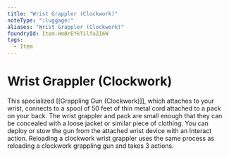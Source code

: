 ```yaml
---
title: "Wrist Grappler (Clockwork)"
noteType: ":luggage:"
aliases: "Wrist Grappler (Clockwork)"
foundryId: Item.HmBrEYkTilfaZI6W
tags:
  - Item
---
```


# Wrist Grappler (Clockwork)

This specialized [[Grappling Gun (Clockwork)]], which attaches to your wrist, connects to a spool of 50 feet of thin metal cord attached to a pack on your back. The wrist grappler and pack are small enough that they can be concealed with a loose jacket or similar piece of clothing. You can deploy or stow the gun from the attached wrist device with an Interact action. Reloading a clockwork wrist grappler uses the same process as reloading a clockwork grappling gun and takes 3 actions.
